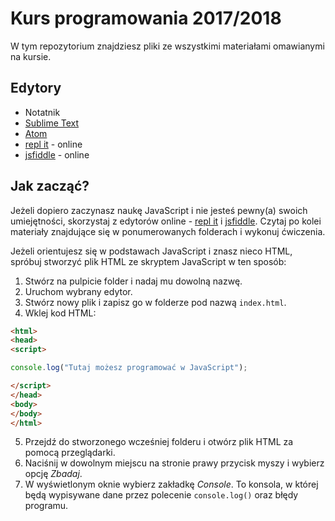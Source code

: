 # Kurs programowania 2017/2018
W tym repozytorium znajdziesz pliki ze wszystkimi materiałami omawianymi na kursie.

## Edytory
* Notatnik
* [Sublime Text](https://www.sublimetext.com/3)
* [Atom](https://atom.io/)
* [repl it](https://repl.it/languages/javascript) - online
* [jsfiddle](https://jsfiddle.net/) - online

## Jak zacząć?
Jeżeli dopiero zaczynasz naukę JavaScript i nie jesteś pewny(a) swoich umiejętności, skorzystaj z edytorów online - [repl it](https://repl.it/languages/javascript) i [jsfiddle](https://jsfiddle.net/). Czytaj po kolei materiały znajdujące się w ponumerowanych folderach i wykonuj ćwiczenia.

Jeżeli orientujesz się w podstawach JavaScript i znasz nieco HTML, spróbuj stworzyć plik HTML ze skryptem JavaScript w ten sposób:
1. Stwórz na pulpicie folder i nadaj mu dowolną nazwę.
2. Uruchom wybrany edytor.
3. Stwórz nowy plik i zapisz go w folderze pod nazwą `index.html`.
4. Wklej kod HTML:
```html
<html>
<head>
<script>

console.log("Tutaj możesz programować w JavaScript");

</script>
</head>
<body>
</body>
</html>
```
5. Przejdź do stworzonego wcześniej folderu i otwórz plik HTML za pomocą przeglądarki.
6. Naciśnij w dowolnym miejscu na stronie prawy przycisk myszy i wybierz opcję *Zbadaj*.
7. W wyświetlonym oknie wybierz zakładkę *Console*. To konsola, w której będą wypisywane dane przez polecenie `console.log()` oraz błędy programu.



